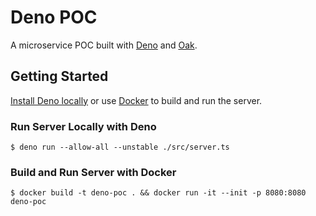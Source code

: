# Deno POC

A microservice POC built with [Deno](https://github.com/denoland/deno) and [Oak](https://github.com/oakserver/oak).

## Getting Started

[Install Deno locally](https://deno.land/#installation) or use [Docker](https://www.docker.com/products/docker-desktop) to build and run the server.  

### Run Server Locally with Deno

```
$ deno run --allow-all --unstable ./src/server.ts
```

### Build and Run Server with Docker
```
$ docker build -t deno-poc . && docker run -it --init -p 8080:8080 deno-poc
```
